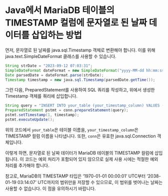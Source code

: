 # Java에서 MariaDB 테이블의 TIMESTAMP 컬럼에 문자열로 된 날짜 데이터를 삽입하는 방법

먼저, 문자열로 된 날짜를 java.sql.Timestamp 객체로 변환해야 합니다. 이를 위해 java.text.SimpleDateFormat 클래스를 사용할 수 있습니다.

``` java
String strDate = "2023-09-12 07:03:31";
SimpleDateFormat dateFormat = new SimpleDateFormat("yyyy-MM-dd hh:mm:ss");
Date parsedDate = dateFormat.parse(strDate);
Timestamp timestamp = new java.sql.Timestamp(parsedDate.getTime());

```

그런 다음, PreparedStatement를 사용하여 SQL 쿼리를 작성하고, 위에서 생성한 Timestamp 객체를 쿼리에 삽입합니다.

``` java
String query = "INSERT INTO your_table (your_timestamp_column) VALUES (?)";
PreparedStatement pstmt = conn.prepareStatement(query);
pstmt.setTimestamp(1, timestamp);
pstmt.executeUpdate();
```

위의 코드에서 `your_table`은 테이블 이름을, `your_timestamp_column`은 TIMESTAMP 컬럼 이름을 나타냅니다. 또한, `conn`은 유효한 java.sql.Connection 객체입니다.

이렇게 하면, 문자열로 된 날짜 데이터가 MariaDB 테이블의 TIMESTAMP 컬럼에 삽입됩니다. 이 코드는 예외 처리가 포함되어 있지 않으므로 실제 사용 시에는 적절한 예외 처리를 추가해야 합니다.

참고로, MariaDB의 TIMESTAMP 타입은 ‘1970-01-01 00:00:01’ UTC부터 ‘2038-01-19 03:14:07’ UTC까지의 범위만을 저장할 수 있으므로, 이 범위를 벗어나는 날짜는 사용할 수 없습니다. 이 점을 유의하시기 바랍니다.